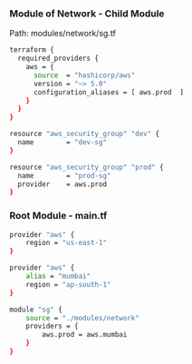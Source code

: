 
### Module of Network - Child Module

Path: modules/network/sg.tf

```sh
terraform {
  required_providers {
    aws = {
      source  = "hashicorp/aws"
      version = "~> 5.0"
      configuration_aliases = [ aws.prod  ]
    }
  }
}

resource "aws_security_group" "dev" {
  name        = "dev-sg"
}

resource "aws_security_group" "prod" {
  name        = "prod-sg"
  provider    = aws.prod
}
```


### Root Module - main.tf

```sh
provider "aws" {
    region = "us-east-1"
}

provider "aws" {
    alias = "mumbai"
    region = "ap-south-1"
}

module "sg" {
    source = "./modules/network"
    providers = {
        aws.prod = aws.mumbai
    }
}
```